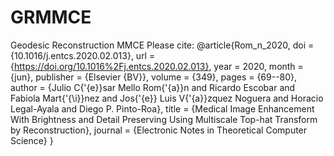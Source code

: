 # GRMMCE
Geodesic Reconstruction MMCE
Please cite: 
@article{Rom_n_2020,
	doi = {10.1016/j.entcs.2020.02.013},
	url = {https://doi.org/10.1016%2Fj.entcs.2020.02.013},
	year = 2020,
	month = {jun},
	publisher = {Elsevier {BV}},
	volume = {349},
	pages = {69--80},
	author = {Julio C{\'{e}}sar Mello Rom{\'{a}}n and Ricardo Escobar and Fabiola Mart{\'{\i}}nez and Jos{\'{e}} Luis V{\'{a}}zquez Noguera and Horacio Legal-Ayala and Diego P. Pinto-Roa},
	title = {Medical Image Enhancement With Brightness and Detail Preserving Using Multiscale Top-hat Transform by Reconstruction},
	journal = {Electronic Notes in Theoretical Computer Science}
}

